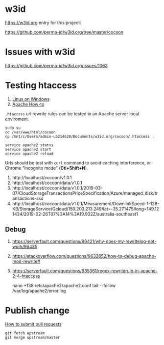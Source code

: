 # w3id
https://w3id.org entry for this project:

https://github.com/perma-id/w3id.org/tree/master/cocoon

# Issues with w3id
https://github.com/perma-id/w3id.org/issues/1063

# Testing htaccess
1. [Linux on Windows](https://gist.github.com/miranda-zhang/422929059e0df1a22f2b9fd35fa97a78#linux-on-windows)
2. [Apache How-to](https://gist.github.com/miranda-zhang/937b613cd61c850ffd9f578fa72ac648)

`.htaccess` url rewrite rules can be tested in an Apache server local enviroment.

    sudo su
    cd /var/www/html/cocoon
    cp /mnt/c/Users/admin-u5214628/Documents/w3id.org/cocoon/.htaccess .
    
    service apache2 status
    service apache2 start
    service apache2 reload

Urls should be test with `curl` command to avoid caching interference, or 
Chrome "Incognito mode" (**Ctl+Shift+N**).

1. http://localhost/cocoon/v1.0.1
2. http://localhost/cocoon/data/v1.0.1
3. http://localhost/cocoon/data/v1.0.1/2019-03-07/CloudStorageTransactionsPriceSpecification/Azure/managed_disk/transactions-ssd
4. http://localhost/cocoon/data/v1.0.1/Measurement/DownlinkSpeed-1-128-KB/StorageService/Gcloud/150.203.213.249/lat=-35.271475/long=149.121434/2019-02-26T07%3A14%3A19.932Z/australia-southeast1

## Debug
1. https://serverfault.com/questions/96421/why-does-my-rewritelog-not-work/96435
2. https://stackoverflow.com/questions/9632852/how-to-debug-apache-mod-rewrite#
3. https://serverfault.com/questions/935361/regex-rewriterule-in-apache-2-4-htaccess

    nano +138 /etc/apache2/apache2.conf
    tail --follow /var/log/apache2/error.log

# Publish change
[How to submit pull requests](https://gist.github.com/miranda-zhang/4fd587c2a793e85667c1938eda782217#submitting-a-pull-request)

    git fetch upstream
    git merge upstream/master
